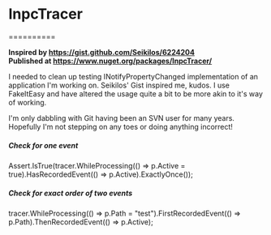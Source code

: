<h1>InpcTracer</h1>
==========

<b>Inspired by https://gist.github.com/Seikilos/6224204</b><br>
<b>Published at https://www.nuget.org/packages/InpcTracer/</b>
<p>
I needed to clean up testing INotifyPropertyChanged implementation of an application I'm working on. Seikilos' Gist 
inspired me, kudos. I use FakeItEasy and have altered the usage quite a bit to be more akin to it's way of working.
</p>
<p>
I'm only dabbling with Git having been an SVN user for many years. Hopefully I'm not stepping on any toes or doing 
anything incorrect!
</p>
<h5>
<b>Check for one event</b>
</h5>
<p>
Assert.IsTrue(tracer.WhileProcessing(() => p.Active = true).HasRecordedEvent(() => p.Active).ExactlyOnce());
</p>
<h5>
Check for exact order of two events
</h5>
<p>
tracer.WhileProcessing(() => p.Path = "test").FirstRecordedEvent(() => p.Path).ThenRecordedEvent(() => p.Active);
</p>

